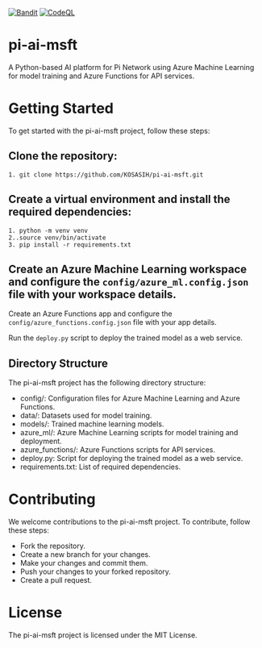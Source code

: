 [![Bandit](https://github.com/KOSASIH/pi-ai-msft/actions/workflows/bandit.yml/badge.svg)](https://github.com/KOSASIH/pi-ai-msft/actions/workflows/bandit.yml)
[![CodeQL](https://github.com/KOSASIH/pi-ai-msft/actions/workflows/codeql.yml/badge.svg)](https://github.com/KOSASIH/pi-ai-msft/actions/workflows/codeql.yml)

# pi-ai-msft

A Python-based AI platform for Pi Network using Azure Machine Learning for model training and Azure Functions for API services.

# Getting Started

To get started with the pi-ai-msft project, follow these steps:

## Clone the repository:

```
1. git clone https://github.com/KOSASIH/pi-ai-msft.git
```

## Create a virtual environment and install the required dependencies:

```
1. python -m venv venv
2..source venv/bin/activate
3. pip install -r requirements.txt
```

## Create an Azure Machine Learning workspace and configure the `config/azure_ml.config.json` file with your workspace details.

Create an Azure Functions app and configure the `config/azure_functions.config.json` file with your app details.

Run the `deploy.py` script to deploy the trained model as a web service.

## Directory Structure

The pi-ai-msft project has the following directory structure:

- config/: Configuration files for Azure Machine Learning and Azure Functions.
- data/: Datasets used for model training.
- models/: Trained machine learning models.
- azure_ml/: Azure Machine Learning scripts for model training and deployment.
- azure_functions/: Azure Functions scripts for API services.
- deploy.py: Script for deploying the trained model as a web service.
- requirements.txt: List of required dependencies.

# Contributing

We welcome contributions to the pi-ai-msft project. To contribute, follow these steps:

- Fork the repository.
- Create a new branch for your changes.
- Make your changes and commit them.
- Push your changes to your forked repository.
- Create a pull request.

# License

The pi-ai-msft project is licensed under the MIT License.
